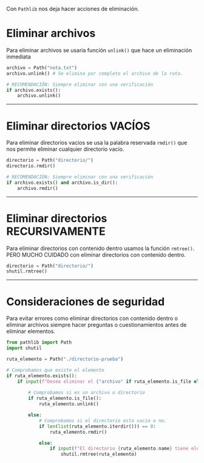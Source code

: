Con `Pathlib` nos deja hacer acciones de eliminación.
# Eliminar archivos
Para eliminar archivos se usaría función `unlink()` que hace un eliminación inmediata 
``` python
archivo = Path("nota.txt")
archivo.unlink() # Se elimina por completo el archivo de la ruta.

# RECOMENDACIÓN: Siempre eliminar con una verificación
if archivo.exists():
	archivo.unlink()	
```

---
# Eliminar directorios VACÍOS
Para eliminar directorios vacíos se usa la palabra reservada `rmdir()` que nos permite eliminar cualquier directorio vacío.
``` python
directorio = Path("directorio/")
directorio.rmdir()

# RECOMENDACIÓN: Siempre eliminar con una verificación
if archivo.exists() and archivo.is_dir():
	archivo.rmdir()
```

---
# Eliminar directorios RECURSIVAMENTE
Para eliminar directorios con contenido dentro usamos la función `rmtree()`. PERO MUCHO CUIDADO con eliminar directorios con contenido dentro.
``` python
directorio = Path("directorio/")
shutil.rmtree()
```

---
# Consideraciones de seguridad 
Para evitar errores como eliminar directorios con contenido dentro o eliminar archivos siempre hacer preguntas o cuestionamientos antes de eliminar elementos.
``` python
from pathlib import Path
import shutil

ruta_elemento = Path("./directorio-prueba")

# Comprobamos que existe el elemento
if ruta_elemento.exists():
    if input(f"Desea eliminar el {"archivo" if ruta_elemento.is_file else "directorio"} {ruta_elemento.name}? (s/n): ").lower() == "s":
        
        # Comprobamos si es un archivo o directorio
        if ruta_elemento.is_file():
            ruta_elemento.unlink()

        else:
            # Comprobamos si el directorio esta vacio o no.
            if len(list(ruta_elemento.iterdir())) == 0:
                ruta_elemento.rmdir()

            else:
                if input(f"El directorio {ruta_elemento.name} tiene elementos, desea eliminarlo? (s/n): ").lower() == "s":
                    shutil.rmtree(ruta_elemento)

```
